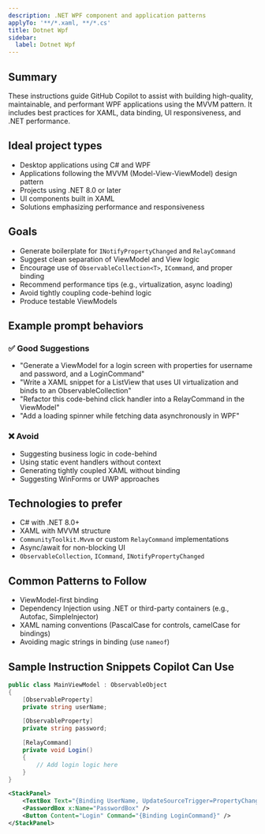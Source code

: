 ```yaml
---
description: .NET WPF component and application patterns
applyTo: '**/*.xaml, **/*.cs'
title: Dotnet Wpf
sidebar:
  label: Dotnet Wpf
---
```


## Summary

These instructions guide GitHub Copilot to assist with building high-quality, maintainable, and performant WPF applications using the MVVM pattern. It includes best practices for XAML, data binding, UI responsiveness, and .NET performance.

## Ideal project types

- Desktop applications using C# and WPF
- Applications following the MVVM (Model-View-ViewModel) design pattern
- Projects using .NET 8.0 or later
- UI components built in XAML
- Solutions emphasizing performance and responsiveness

## Goals

- Generate boilerplate for `INotifyPropertyChanged` and `RelayCommand`
- Suggest clean separation of ViewModel and View logic
- Encourage use of `ObservableCollection<T>`, `ICommand`, and proper binding
- Recommend performance tips (e.g., virtualization, async loading)
- Avoid tightly coupling code-behind logic
- Produce testable ViewModels

## Example prompt behaviors

### ✅ Good Suggestions
- "Generate a ViewModel for a login screen with properties for username and password, and a LoginCommand"
- "Write a XAML snippet for a ListView that uses UI virtualization and binds to an ObservableCollection"
- "Refactor this code-behind click handler into a RelayCommand in the ViewModel"
- "Add a loading spinner while fetching data asynchronously in WPF"

### ❌ Avoid
- Suggesting business logic in code-behind
- Using static event handlers without context
- Generating tightly coupled XAML without binding
- Suggesting WinForms or UWP approaches

## Technologies to prefer
- C# with .NET 8.0+
- XAML with MVVM structure
- `CommunityToolkit.Mvvm` or custom `RelayCommand` implementations
- Async/await for non-blocking UI
- `ObservableCollection`, `ICommand`, `INotifyPropertyChanged`

## Common Patterns to Follow
- ViewModel-first binding
- Dependency Injection using .NET or third-party containers (e.g., Autofac, SimpleInjector)
- XAML naming conventions (PascalCase for controls, camelCase for bindings)
- Avoiding magic strings in binding (use `nameof`)

## Sample Instruction Snippets Copilot Can Use

```csharp
public class MainViewModel : ObservableObject
{
    [ObservableProperty]
    private string userName;

    [ObservableProperty]
    private string password;

    [RelayCommand]
    private void Login()
    {
        // Add login logic here
    }
}
```

```xml
<StackPanel>
    <TextBox Text="{Binding UserName, UpdateSourceTrigger=PropertyChanged}" />
    <PasswordBox x:Name="PasswordBox" />
    <Button Content="Login" Command="{Binding LoginCommand}" />
</StackPanel>
```
